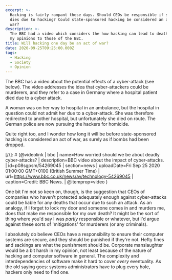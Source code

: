 ```yaml
---
excerpt: >-
  Hacking is fairly rampant these days. Should CEOs be responsible if someone
  dies due to hacking? Could state-sponsored hacking be considered an act of
  war?
description: >-
  The BBC had a video which considers the how hacking can lead to death. I add
  my opinions to those of the BBC.
title: Will hacking one day be an act of war?
date: 2020-09-25T09:25:00.000Z
tags:
  - Hacking
  - Society
  - Opinion
---
```

The BBC has a video about the potential effects of a cyber-attack (see below). The video addresses the idea that cyber-attackers could be murderers, and they refer to a case in Germany where a hospital patient died due to a cyber attack. 

A woman was on her way to hospital in an ambulance, but the hospital in question could not admit her due to a cyber-attack. She was therefore redirected to another hospital, but unfortunately she died on route. The German police are now pursuing the hackers for homicide.

Quite right too, and I wonder how long it will be before state-sponsored hacking is considered an act of war, as surely as if bombs had been dropped.

[//]: # (@videolink | bbc | name=How worried should we be about deadly cyber-attacks? | description=BBC video about the impact of cyber-attacks. | id=p08sgpsm/54269045 | section=news | uploadDate=Fri Sep 25 2020 01:00:00 GMT+0100 (British Summer Time) | url=https://www.bbc.co.uk/news/av/technology-54269045 | caption=Credit: BBC News. | @itemprop=video )

One bit I'm not so keen on, though, is the suggestion that CEOs of companies who haven't protected adequately enough against cyber-attacks could be liable for any deaths that occur due to such an attack. As an analogy, if I forget to lock my door and someone comes in and murders me, does that make me responsible for my own death? It might be the sort of thing where you'd say I was *partly* responsible or whatever, but I'd argue against these sorts of 'mitigations' for murderers (or any criminals).

I absolutely do believe CEOs have a responsibility to ensure their computer systems are secure, and they should be punished if they're not. Hefty fines and sackings are what the punishment should be. Corporate manslaughter would be a bit harsh in my opinion, not least because of the nature of hacking and computer software in general. The complexity and interdependencies of software make it hard to cover *every* eventuality. As the old saying goes: systems administrators have to plug every hole, hackers only need to find one.

